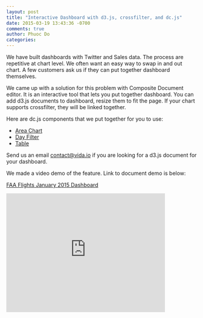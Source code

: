 ```yaml
---
layout: post
title: "Interactive Dashboard with d3.js, crossfilter, and dc.js"
date: 2015-03-19 13:43:36 -0700
comments: true
author: Phuoc Do
categories: 
---
```


We have built dashboards with Twitter and Sales data. The process are repetitive at chart level. We often want an easy way to swap in and out chart. A few customers ask us if they can put together dashboard themselves.

We came up with a solution for this problem with Composite Document editor. It is an interactive tool that lets you put together dashboard. You can add d3.js documents to dashboard, resize them to fit the page. If your chart supports crossfilter, they will be linked together.

<!-- more -->

Here are dc.js components that we put together for you to use:

* [Area Chart](https://vida.io/documents/9KEahcjNZNbneEzKW)
* [Day Filter](https://vida.io/documents/QMaJ8dgqGpjNkopfH)
* [Table](https://vida.io/documents/YaWNh5JJ4HjpY9Toa)

Send us an email [contact@vida.io](mailto:contact@vida.io) if you are looking for a d3.js document for your dashboard.

We made a video demo of the feature. Link to document demo is below:

[FAA Flights January 2015 Dashboard](https://vida.io/compositeDocuments/wXMrqy7JCYmtSDikB)

<iframe width="420" height="315" src="https://www.youtube.com/embed/6CoKnV_oEiU" frameborder="0" allowfullscreen></iframe>